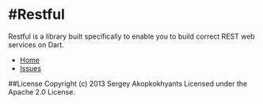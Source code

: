 #Restful
=======

Restful is a library built specifically to enable you to build correct REST web services on Dart.

* [Home](https://github.com/akserg/restful)
* [Issues](https://github.com/akserg/restful/issues)

##License
Copyright (c) 2013 Sergey Akopkokhyants Licensed under the Apache 2.0 License.